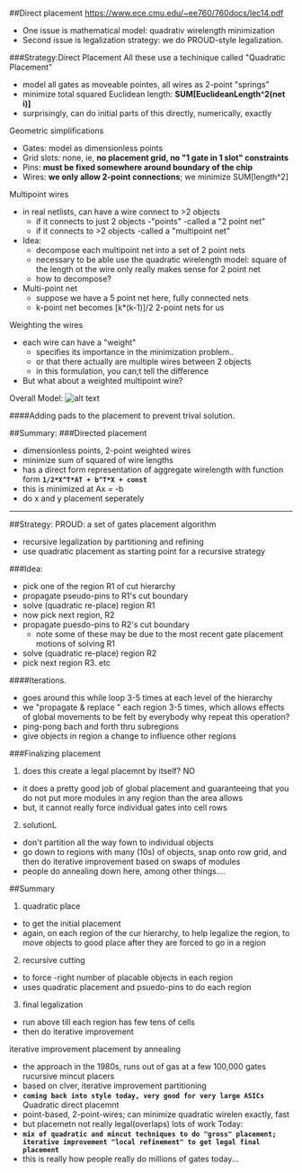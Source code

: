 ##Direct placement
https://www.ece.cmu.edu/~ee760/760docs/lec14.pdf


- One issue is mathematical model: quadrativ wirelength minimization
- Second issue is legalization strategy: we do PROUD-style legalization.

###Strategy:Direct Placement
All these use a techinique called "Quadratic Placement"
- model all gates as moveable pointes, all wires as 2-point "springs"
- minimize total squared Euclidean length: **SUM[EuclideanLength^2(net i)]**
- surprisingly, can do initial parts of this directly, numerically, exactly

Geometric simplifications
- Gates: model as dimensionless points
- Grid slots: none, ie, **no placement grid, no "1 gate in 1 slot" constraints**
- Pins: **must be fixed somewhere around boundary of the chip**
- Wires: **we only allow 2-point connections**; we minimize SUM[length^2]

Multipoint wires
- in real netlists, can have a wire connect to >2 objects
  - if it connects to just 2 objects -"points" -called a "2 point net"
  - if it connects to >2 objects -called a "multipoint net"
- Idea:
  - decompose each multipoint net into a set of 2 point nets
  - necessary to be able use the quadratic wirelength model: square of the length ot the wire only really makes sense for 2 point net
  - how to decompose?
- Multi-point net  
    - suppose we have a 5 point net here, fully connected nets  
    - k-point net becomes [k*(k-1)]/2 2-point nets for us

Weighting the wires
- each wire can have a "weight"
  - specifies its importance in the minimization problem..
  - or that there actually are multiple wires between 2 objects
  - in this formulation, you can;t tell the difference  
- But what about a weighted multipoint wire?

Overall Model:
![alt text](https://github.com/lvang5378/Physical-Design-Note/blob/master/placement/pics/placement%20III%20overall%20model.PNG)

####Adding pads to the placement to prevent trival solution.

##Summary:
###Directed placement
- dimensionless points, 2-point weighted wires
- minimize sum of squared of wire lengths
- has a direct form representation of aggregate wirelength with function form **` 1/2*X^T*AT + b^T*X + const `**
- this is minimized at Ax = -b
- do x and y placement seperately

---

##Strategy: PROUD: a set of gates placement algorithm 
- recursive legalization by partitioning and refining
- use quadratic placement as starting point for a recursive strategy

###Idea:
- pick one of the region R1 of cut hierarchy
- propagate pseudo-pins to R1's cut boundary
- solve (quadratic re-place) region R1
- now pick next region, R2
- propagate puesdo-pins to R2's cut boundary
  - note some of these may be due to the most recent gate placement motions of solving R1
- solve (quadratic re-place) region R2
- pick next region R3. etc

####Iterations. 
- goes around this while loop 3-5 times at each level of the hierarchy
- we "propagate & replace " each region 3-5 times, which allows effects of global movements to be felt by everybody
why repeat this operation?
- ping-pong bach and forth thru subregions
- give objects in region a change to influence other regions

###Finalizing placement
1. does this create a legal placemnt by itself? NO
  - it does a pretty good job of global placement and guaranteeing that you do not put more modules in any region than the area allows
  - but, it cannot really force individual gates into cell rows
2. solutionL
  - don't partition all the way fown to individual objects
  - go down to regions with many (10s) of objects, snap onto row grid, and then do iterative improvement based on swaps of modules
  - people do annealing down here, among other things....
  
##Summary
1. quadratic place
  - to get the initial placement
  - again, on each region of the cur hierarchy, to help legalize the region, to move objects to good place after they are forced to go in a region
2. recursive cutting
  - to force -right number of placable objects in each region
  - uses quadratic placement and psuedo-pins to do each region
3. final legalization
  - run above till each region has few tens of cells
  - then do iterative improvement


iterative improvement placement by annealing
  - the approach in the 1980s, runs out of gas at a few 100,000 gates
rucursive mincut placers
  - based on clver, iterative improvement partitioning
  - **`coming back into style today, very good for very large ASICs`**
Quadratic direct placemnt
  - point-based, 2-point-wires; can minimize quadratic wirelen exactly, fast
  - but placemetn not really legal(overlaps) lots of work
Today:
  - **`mix of quadratic and mincut techniques to do "gross" placement; iterative improvement "local refinement" to get legal final placement`**
  - this is really how people really do millions of gates today...
